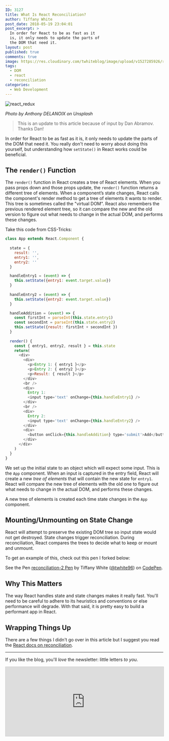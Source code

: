 ```yaml
---
ID: 3127
title: What Is React Reconciliation?
author: Tiffany White
post_date: 2018-05-19 23:04:01
post_excerpt: >
  In order for React to be as fast as it
  is, it only needs to update the parts of
  the DOM that need it.
layout: post
published: true
comments: true
image: https://res.cloudinary.com/twhiteblog/image/upload/v1527285926/react_redux_trpz1i.jpg
tags:
  - DOM
  - react
  - reconciliation
categories:
  - Web Development
---
```


<img src="https://res.cloudinary.com/twhiteblog/image/upload/v1527285926/react_redux_trpz1i.jpg" alt="react_redux"/>

*Photo by Anthony DELANOIX on Unsplash*

> This is an update to this article because of input by Dan Abramov. Thanks Dan!

In order for React to be as fast as it is, it only needs to update the parts of the DOM that need it. You really don't need to worry about doing this yourself, but understanding how `setState()` in React works could be beneficial.

## The `render()` Function

The `render()` function in React creates a tree of React elements. When you pass props down and those props update, the `render()` function returns a different tree of elements. When a component’s state changes, React calls the component's render method to get a tree of elements it wants to render. This tree is sometimes called the "virtual DOM". React also remembers the previous rendered element tree, so it can compare the new and the old version to figure out what needs to change in the actual DOM, and performs these changes.

Take this code from CSS-Tricks:

```js
class App extends React.Component {
  
  state = {
    result: '',
    entry1: '',
    entry2: ''
  }

  handleEntry1 = (event) => {
    this.setState({entry1: event.target.value})
  }
  
  handleEntry2 = (event) => {
    this.setState({entry2: event.target.value})
  }

  handleAddition = (event) => {
    const firstInt = parseInt(this.state.entry1)
    const secondInt = parseInt(this.state.entry2)
    this.setState({result: firstInt + secondInt })
  }
  
  render() {
    const { entry1, entry2, result } = this.state
    return(
      <div>  
        <div>
          <p>Entry 1: { entry1 }</p>
          <p>Entry 2: { entry2 }</p>
          <p>Result: { result }</p>
        </div>
        <br />
        <div>
          Entry 1: 
          <input type='text' onChange={this.handleEntry1} />
        </div>
        <br />
        <div>
          Entry 2: 
          <input type='text' onChange={this.handleEntry2} />
        </div>
        <div>
          <button onClick={this.handleAddition} type='submit'>Add</button>
        </div>
      </div>
    )
  }
}
```

We set up the initial state to an object which will expect some input. This is the `App` component. When an input is captured in the entry field, React will create a new *tree of elements* that will contain the new state for `entry1`. React will compare the new tree of elements with the old one to figure out what needs to change in the actual DOM, and performs these changes.

A new tree of elements is created each time state changes in the `App` component.

## Mounting/Unmounting on State Change

React will attempt to preserve the existing DOM tree so input state would not get destroyed. State changes trigger reconciliation. During reconciliation, React compares the trees to decide what to keep or mount and unmount.

To get an example of this, check out this pen I forked below:

<p data-height="467" data-theme-id="22729" data-slug-hash="WJPeME" data-default-tab="js,result" data-user="twhite96" data-embed-version="2" data-pen-title:="reconciliation-2 Pen" class="codepen">See the Pen <a href="https://codepen.io/twhite96/pen/WJPeME/">reconciliation-2 Pen</a> by Tiffany White (<a href="https://codepen.io/twhite96">@twhite96</a>) on <a href="https://codepen.io">CodePen</a>.</p>
<script async src="https://static.codepen.io/assets/embed/ei.js"></script>


## Why This Matters

The way React handles state and state changes makes it really fast. You'll need to be careful to adhere to its heuristics and conventions or else performance will degrade. With that said, it is pretty easy to build a performant app in React.

## Wrapping Things Up

There are a few things I didn't go over in this article but I suggest you read the [React docs on reconciliation](https://reactjs.org/docs/reconciliation.html).

---

If you like the blog, you'll *love* the newsletter: little letters *to you*.

<iframe scrolling="no" style="width:100%!important;height:220px;border:1px #ccc solid !important" src="https://buttondown.email/tiffanywhite?as_embed=true"></iframe>
